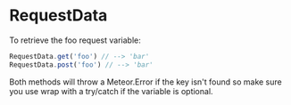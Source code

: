 # RequestData

To retrieve the foo request variable:

```javascript
RequestData.get('foo') // --> 'bar'
RequestData.post('foo') // --> 'bar'
```

Both methods will throw a Meteor.Error if the key isn't found so make sure you use wrap with a try/catch if the variable is optional.
